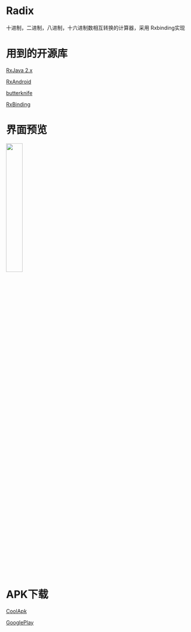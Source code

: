 # Radix
十进制，二进制，八进制，十六进制数相互转换的计算器，采用 Rxbinding实现

# 用到的开源库
[RxJava 2.x](https://github.com/ReactiveX/RxJava)

[RxAndroid](https://github.com/ReactiveX/RxAndroid)

[butterknife](https://github.com/JakeWharton/butterknife)

[RxBinding](https://github.com/JakeWharton/RxBinding)

# 界面预览

<img src="https://github.com/xiaofei-dev/Radix/blob/master/art/GIF_20170503_200813.gif" width="30%" height="30%">

# APK下载
[CoolApk](https://www.coolapk.com/apk/137663)

[GooglePlay](https://play.google.com/store/apps/details?id=com.github.xiaofei_dev.radix)
